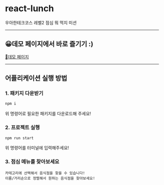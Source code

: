 # react-lunch

우아한테크코스 레벨2 점심 뭐 먹지 미션

---

## 😀데모 페이지에서 바로 즐기기 :)

[🎯데모 페이지](https://evencoding.github.io/react-lunch/)

---

## 어플리케이션 실행 방법

### 1. 패키지 다운받기

```bash
npm i
```

위 명령어로 필요한 패키지를 다운로드해 주세요!

### 2. 프로젝트 실행

```bash
npm run start
```

위 명령어를 터미널에 입력해주세요!

### 3. 점심 메뉴를 찾아보세요

```
카테고리에 선택해서 음식점을 찾을 수 있습니다!
이름/거리순으로 정렬해서 원하는 음식점을 찾아보세요!
```
